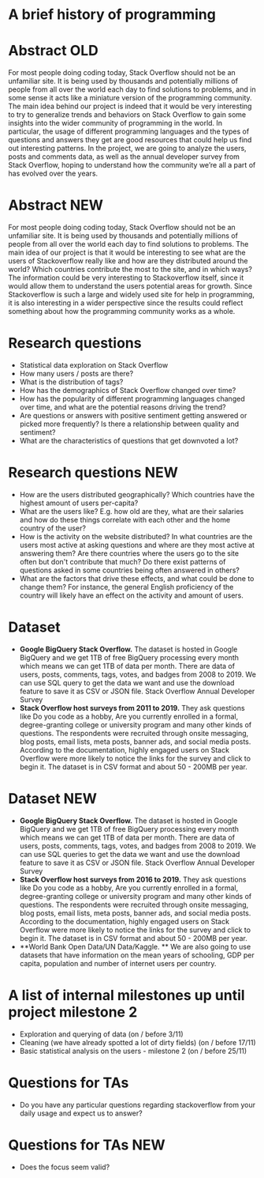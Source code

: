 # A brief history of programming

# Abstract OLD
For most people doing coding today, Stack Overflow should not be an unfamiliar site. It is being used by thousands and potentially millions of people from all over the world each day to find solutions to problems, and in some sense it acts like a miniature version of the programming community. The main idea behind our project is indeed that it would be very interesting to try to generalize trends and behaviors on Stack Overflow to gain some insights into the wider community of programming in the world. In particular, the usage of different programming languages and the types of questions and answers they get are good resources that could help us find out interesting patterns. In the project, we are going to analyze the users, posts and comments data, as well as the annual developer survey from Stack Overflow, hoping to understand how the community we’re all a part of has evolved over the years. 

# Abstract NEW
For most people doing coding today, Stack Overflow should not be an unfamiliar site. It is being used by thousands and potentially millions of people from all over the world each day to find solutions to problems. The main idea of our project is that it would be interesting to see what are the users of Stackoverflow really like and how are they distributed around the world? Which countries contribute the most to the site, and in which ways? The information could be very interesting to Stackoverflow itself, since it would allow them to understand the users potential areas for growth. Since Stackoverflow is such a large and widely used site for help in programming, it is also interesting in a wider perspective since the results could reflect something about how the programming community works as a whole. 

# Research questions
* Statistical data exploration on Stack Overflow
* How many users / posts are there?
* What is the distribution of tags?
* How has the demographics of Stack Overflow changed over time?
* How has the popularity of different programming languages changed over time, and what are the potential reasons driving the trend?
* Are questions or answers with positive sentiment getting answered or picked more frequently? Is there a relationship between quality and sentiment?
* What are the characteristics of questions that get downvoted a lot?

# Research questions NEW
* How are the users distributed geographically? Which countries have the highest amount of users per-capita?
* What are the users like? E.g. how old are they, what are their salaries and how do these things correlate with each other and the home country of the user?
* How is the activity on the website distributed? In what countries are the users most active at asking questions and where are they most active at answering them? Are there countries where the users go to the site often but don't contribute that much? Do there exist patterns of questions asked in some countries being often answered in others?
* What are the factors that drive these effects, and what could be done to change them? For instance, the general English proficiency of the country will likely have an effect on the activity and amount of users.


# Dataset
* **Google BigQuery Stack Overflow.**
The dataset is hosted in Google BigQuery and we get 1TB of free BigQuery processing every month which means we can get 1TB of data per month. There are data of users, posts, comments, tags, votes, and badges from 2008 to 2019. We can use SQL query to get the data we want and use the download feature to save it as CSV or JSON file.
Stack Overflow Annual Developer Survey
* **Stack Overflow host surveys from 2011 to 2019.** 
They ask questions like Do you code as a hobby, Are you currently enrolled in a formal, degree-granting college or university program and many other kinds of questions. The respondents were recruited through onsite messaging, blog posts, email lists, meta posts, banner ads, and social media posts. According to the documentation, highly engaged users on Stack Overflow were more likely to notice the links for the survey and click to begin it. The dataset is in CSV format and about 50 - 200MB per year.

# Dataset NEW
* **Google BigQuery Stack Overflow.**
The dataset is hosted in Google BigQuery and we get 1TB of free BigQuery processing every month which means we can get 1TB of data per month. There are data of users, posts, comments, tags, votes, and badges from 2008 to 2019. We can use SQL queries to get the data we want and use the download feature to save it as CSV or JSON file. 
Stack Overflow Annual Developer Survey
* **Stack Overflow host surveys from 2016 to 2019.** 
They ask questions like Do you code as a hobby, Are you currently enrolled in a formal, degree-granting college or university program and many other kinds of questions. The respondents were recruited through onsite messaging, blog posts, email lists, meta posts, banner ads, and social media posts. According to the documentation, highly engaged users on Stack Overflow were more likely to notice the links for the survey and click to begin it. The dataset is in CSV format and about 50 - 200MB per year.
* **World Bank Open Data/UN Data/Kaggle. **
We are also going to use datasets that have information on the mean years of schooling, GDP per capita, population and number of internet users per country. 

# A list of internal milestones up until project milestone 2
* Exploration and querying of data (on / before 3/11)
* Cleaning (we have already spotted a lot of dirty fields) (on / before 17/11)
* Basic statistical analysis on the users - milestone 2 (on / before 25/11)


# Questions for TAs
* Do you have any particular questions regarding stackoverflow from your daily usage and expect us to answer?

# Questions for TAs NEW
* Does the focus seem valid?
